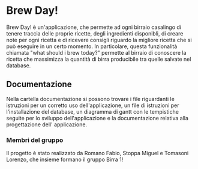 
# Brew Day!
Brew Day! è un'applicazione, che permette ad ogni birraio casalingo di tenere traccia delle proprie ricette, degli ingredienti disponibli, di 
creare note per ogni ricetta e di ricevere consigli riguardo la migliore ricetta che si può eseguire in un certo momento.
In particolare, questa funzionalità chiamata "what should i brew today?" permette al birraio di conoscere la ricetta che massimizza la quantità 
di birra producibile tra quelle salvate nel database.

## Documentazione
Nella cartella documentazione si possono trovare i file riguardanti le istruzioni per un corretto uso dell'applicazione, un file di istruzioni per l'installazione del database, un diagramma di gantt con le tempistiche seguite per lo sviluppo dell'applicazione e la documentazione relativa alla progettazione dell' applicazione.

### Membri del gruppo
Il progetto è stato realizzato da Romano Fabio, Stoppa Miguel e Tomasoni Lorenzo, che insieme formano il gruppo Birra 1!
